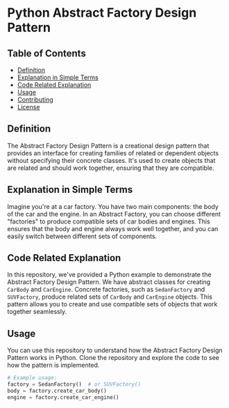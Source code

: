 # Python Abstract Factory Design Pattern

## Table of Contents

- [Definition](#definition)
- [Explanation in Simple Terms](#explanation-in-simple-terms)
- [Code Related Explanation](#code-related-explanation)
- [Usage](#usage)
- [Contributing](#contributing)
- [License](#license)

## Definition

The Abstract Factory Design Pattern is a creational design pattern that provides an interface for creating families of related or dependent objects without specifying their concrete classes. It's used to create objects that are related and should work together, ensuring that they are compatible.

## Explanation in Simple Terms

Imagine you're at a car factory. You have two main components: the body of the car and the engine. In an Abstract Factory, you can choose different "factories" to produce compatible sets of car bodies and engines. This ensures that the body and engine always work well together, and you can easily switch between different sets of components.

## Code Related Explanation

In this repository, we've provided a Python example to demonstrate the Abstract Factory Design Pattern. We have abstract classes for creating `CarBody` and `CarEngine`. Concrete factories, such as `SedanFactory` and `SUVFactory`, produce related sets of `CarBody` and `CarEngine` objects. This pattern allows you to create and use compatible sets of objects that work together seamlessly.

## Usage

You can use this repository to understand how the Abstract Factory Design Pattern works in Python. Clone the repository and explore the code to see how the pattern is implemented.

```python
# Example usage:
factory = SedanFactory()  # or SUVFactory()
body = factory.create_car_body()
engine = factory.create_car_engine()
